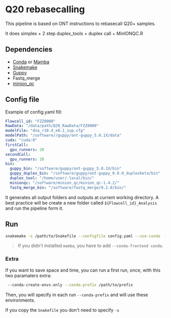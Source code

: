 # Q20 rebasecalling

This pipeline is based on ONT instructions to rebasecall Q20+ samples.

It does simplex + 2 step duplex_tools + duplex call + MinIONQC.R

## Dependencies
- [Conda](https://docs.conda.io/en/latest/) or [Mamba](https://github.com/mamba-org/mamba)
- [Snakemake](https://snakemake.github.io/) 
- [Guppy](https://community.nanoporetech.com/)
- Fastq_merge
- [minion_qc ]( https://github.com/roblanf/minion_qc )

## Config file
Example of config.yaml fill:

```yaml
Flowcell_id: "FZZ0000"
RawData: "/data/path/Q20_RawData/FZZ0000"
modelFile: "dna_r10.4_e8.1_sup.cfg"
modelPath: "/software//guppy/ont-guppy_5.0.1X/data"
cuda: "cuda:0"
firstCall:
  gpu_runners: 20
secondCall:
  gpu_runners: 20
bin:
  guppy_bin: "/software/guppy/ont-guppy_5.0.1X/bin"
  guppy_duplex_bin: "/software/guppy/ont-guppy_0.0.0_duplexbeta/bin"
  duplex_tool: "/home/user/.local/bin/"
  minionqc: "/software/minion_qc/minion_qc-1.4.2/"
  fastq_merge_bin: "/software/fastq_merge/0.2.0/bin/"
```

It generates all output folders and outputs at current working directory. 
A best practice will be create a new folder called `${Flowcell_id}_Analysis` and run 
the pipeline form it. 

## Run
```bash
snakemake -s /path/to/Snakefile --configfile config.yaml --use-conda  -j ${cores}
```

> If you didn't installed `mamba`, you have to add `--conda-frontend conda`.

### Extra
If you want to save space and time, you can run a first run, once, with this two paramaters extra:

```bash
 --conda-create-envs-only --conda-prefix /path/to/prefix
```

Then, you will specify in each run `--conda-prefix` and will use these environments.

If you copy the `Snakefile` you don't need to specify `-s`

